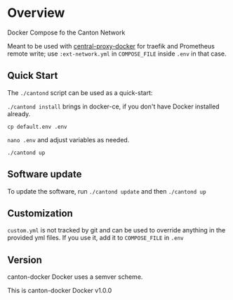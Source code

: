 # Overview

Docker Compose fo the Canton Network

Meant to be used with [central-proxy-docker](https://github.com/CryptoManufaktur-io/central-proxy-docker) for traefik
and Prometheus remote write; use `:ext-network.yml` in `COMPOSE_FILE` inside `.env` in that case.

## Quick Start

The `./cantond` script can be used as a quick-start:

`./cantond install` brings in docker-ce, if you don't have Docker installed already.

`cp default.env .env`

`nano .env` and adjust variables as needed.

`./cantond up`

## Software update

To update the software, run `./cantond update` and then `./cantond up`

## Customization

`custom.yml` is not tracked by git and can be used to override anything in the provided yml files. If you use it,
add it to `COMPOSE_FILE` in `.env`

## Version

canton-docker Docker uses a semver scheme.

This is canton-docker Docker v1.0.0

